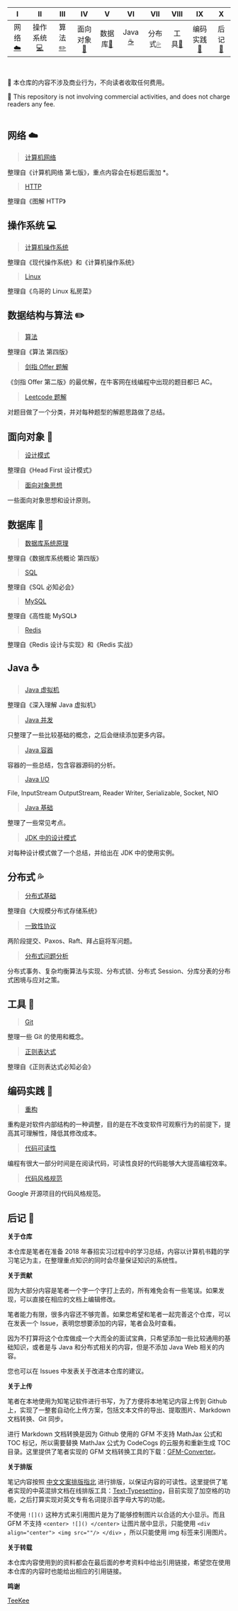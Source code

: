 <!-- ![](https://img.shields.io/badge/update-today-blue.svg) ![](https://img.shields.io/badge/gitbook-making-lightgrey.svg)</br> -->
| Ⅰ | Ⅱ | Ⅲ | Ⅳ | Ⅴ | Ⅵ | Ⅶ | Ⅷ | Ⅸ | Ⅹ |
| :--------: | :---------: | :---------: | :---------: | :---------: | :---------:| :---------: | :-------: | :-------:| :------:|
|网络[:cloud:](#网络-cloud) |操作系统[:computer:](#操作系统-computer)| 算法[:pencil2:](#数据结构与算法-pencil2)| 面向对象[:couple:](#面向对象-couple) |数据库[:floppy_disk:](#数据库-floppy_disk)| Java [:coffee:](#java-coffee)| 分布式[:sweat_drops:](#分布式-sweat_drops)| 工具[:hammer:](#工具-hammer)| 编码实践[:speak_no_evil:](#编码实践-speak_no_evil)| 后记[:memo:](#后记-memo) |
</br>

:loudspeaker: 本仓库的内容不涉及商业行为，不向读者收取任何费用。

:loudspeaker: This repository is not involving commercial activities, and does not charge readers any fee.
</br></br>

## 网络 :cloud:

> [计算机网络](https://github.com/luzhipeng-zte/Interview-Notebook/blob/master/notes/%E8%AE%A1%E7%AE%97%E6%9C%BA%E7%BD%91%E7%BB%9C.md)

整理自《计算机网络 第七版》，重点内容会在标题后面加 \*。

> [HTTP](https://github.com/luzhipeng-zte/Interview-Notebook/blob/master/notes/HTTP.md)

整理自《图解 HTTP》

## 操作系统 :computer:

> [计算机操作系统](https://github.com/luzhipeng-zte/Interview-Notebook/blob/master/notes/%E8%AE%A1%E7%AE%97%E6%9C%BA%E6%93%8D%E4%BD%9C%E7%B3%BB%E7%BB%9F.md)

整理自《现代操作系统》和《计算机操作系统》

> [Linux](https://github.com/luzhipeng-zte/Interview-Notebook/blob/master/notes/Linux.md)

整理自《鸟哥的 Linux 私房菜》

## 数据结构与算法 :pencil2:

> [算法](https://github.com/luzhipeng-zte/Interview-Notebook/blob/master/notes/算法.md)

整理自《算法 第四版》

> [剑指 Offer 题解](https://github.com/luzhipeng-zte/Interview-Notebook/blob/master/notes/剑指%20offer%20题解.md)

《剑指 Offer 第二版》的最优解，在牛客网在线编程中出现的题目都已 AC。

> [Leetcode 题解](https://github.com/luzhipeng-zte/Interview-Notebook/blob/master/notes/Leetcode%20题解.md)

对题目做了一个分类，并对每种题型的解题思路做了总结。

## 面向对象 :couple:

> [设计模式](https://github.com/luzhipeng-zte/Interview-Notebook/blob/master/notes/设计模式.md)

整理自《Head First 设计模式》

> [面向对象思想](https://github.com/luzhipeng-zte/Interview-Notebook/blob/master/notes/面向对象思想.md)

一些面向对象思想和设计原则。

## 数据库 :floppy_disk:

> [数据库系统原理](https://github.com/luzhipeng-zte/Interview-Notebook/blob/master/notes/数据库系统原理.md)

整理自《数据库系统概论 第四版》

> [SQL](https://github.com/luzhipeng-zte/Interview-Notebook/blob/master/notes/SQL.md)

整理自《SQL 必知必会》

> [MySQL](https://github.com/luzhipeng-zte/Interview-Notebook/blob/master/notes/MySQL.md)

整理自《高性能 MySQL》

> [Redis](https://github.com/luzhipeng-zte/Interview-Notebook/blob/master/notes/Redis.md)

整理自《Redis 设计与实现》和《Redis 实战》

## Java :coffee:

> [Java 虚拟机](https://github.com/luzhipeng-zte/Interview-Notebook/blob/master/notes/Java%20虚拟机.md)

整理自《深入理解 Java 虚拟机》

> [Java 并发](https://github.com/luzhipeng-zte/Interview-Notebook/blob/master/notes/Java%20并发.md)

只整理了一些比较基础的概念，之后会继续添加更多内容。

> [Java 容器](https://github.com/luzhipeng-zte/Interview-Notebook/blob/master/notes/Java%20容器.md)

容器的一些总结，包含容器源码的分析。

> [Java I/O](https://github.com/luzhipeng-zte/Interview-Notebook/blob/master/notes/Java%20IO.md)

File, InputStream OutputStream, Reader Writer, Serializable, Socket, NIO

> [Java 基础](https://github.com/luzhipeng-zte/Interview-Notebook/blob/master/notes/Java%20基础.md)

整理了一些常见考点。

> [JDK 中的设计模式](https://github.com/luzhipeng-zte/Interview-Notebook/blob/master/notes/JDK%20中的设计模式.md)

对每种设计模式做了一个总结，并给出在 JDK 中的使用实例。

## 分布式 :sweat_drops:

> [分布式基础](https://github.com/luzhipeng-zte/Interview-Notebook/blob/master/notes/分布式基础.md)

整理自《大规模分布式存储系统》

> [一致性协议](https://github.com/luzhipeng-zte/Interview-Notebook/blob/master/notes/一致性协议.md)

两阶段提交、Paxos、Raft、拜占庭将军问题。

> [分布式问题分析](https://github.com/luzhipeng-zte/Interview-Notebook/blob/master/notes/分布式问题分析.md)

分布式事务、复杂均衡算法与实现、分布式锁、分布式 Session、分库分表的分布式困境与应对之策。

## 工具 :hammer:

> [Git](https://github.com/luzhipeng-zte/Interview-Notebook/blob/master/notes/Git.md)

整理一些 Git 的使用和概念。

> [正则表达式](https://github.com/luzhipeng-zte/Interview-Notebook/blob/master/notes/正则表达式.md)

整理自《正则表达式必知必会》

## 编码实践 :speak_no_evil:

> [重构](https://github.com/luzhipeng-zte/Interview-Notebook/blob/master/notes/重构.md)

重构是对软件内部结构的一种调整，目的是在不改变软件可观察行为的前提下，提高其可理解性，降低其修改成本。

> [代码可读性](https://github.com/luzhipeng-zte/Interview-Notebook/blob/master/notes/代码可读性.md)

编程有很大一部分时间是在阅读代码，可读性良好的代码能够大大提高编程效率。

> [代码风格规范](https://github.com/luzhipeng-zte/Interview-Notebook/blob/master/notes/代码风格规范.md)

Google 开源项目的代码风格规范。

## 后记 :memo:

**关于仓库**

本仓库是笔者在准备 2018 年春招实习过程中的学习总结，内容以计算机书籍的学习笔记为主，在整理重点知识的同时会尽量保证知识的系统性。 

**关于贡献**

因为大部分内容是笔者一个字一个字打上去的，所有难免会有一些笔误。如果发现，可以直接在相应的文档上编辑修改。

笔者能力有限，很多内容还不够完善。如果您希望和笔者一起完善这个仓库，可以在发表一个 Issue，表明您想要添加的内容，笔者会及时查看。

因为不打算将这个仓库做成一个大而全的面试宝典，只希望添加一些比较通用的基础知识，或者是与 Java 和分布式相关的内容，但是不添加 Java Web 相关的内容。

您也可以在 Issues 中发表关于改进本仓库的建议。

**关于上传**

笔者在本地使用为知笔记软件进行书写，为了方便将本地笔记内容上传到 Github 上，实现了一整套自动化上传方案，包括文本文件的导出、提取图片、Markdown 文档转换、Git 同步。

进行 Markdown 文档转换是因为 Github 使用的 GFM 不支持 MathJax 公式和 TOC 标记，所以需要替换 MathJax 公式为 CodeCogs 的云服务和重新生成 TOC 目录。这里提供了笔者实现的 GFM 文档转换工具的下载：[GFM-Converter](https://github.com/CyC2018/GFM-Converter)。

**关于排版**

笔记内容按照 [中文文案排版指北](http://mazhuang.org/wiki/chinese-copywriting-guidelines/#%E4%B8%8D%E8%A6%81%E4%BD%BF%E7%94%A8%E4%B8%8D%E5%9C%B0%E9%81%93%E7%9A%84%E7%BC%A9%E5%86%99) 进行排版，以保证内容的可读性。这里提供了笔者实现的中英混排文档在线排版工具：[Text-Typesetting](https://github.com/CyC2018/Markdown-Typesetting)，目前实现了加空格的功能，之后打算实现对英文专有名词提示首字母大写的功能。

不使用 `![]()` 这种方式来引用图片是为了能够控制图片以合适的大小显示。而且 GFM 不支持 `<center> ![]() </center>` 让图片居中显示，只能使用 `<div align="center"> <img src=""/> </div>` ，所以只能使用 img 标签来引用图片。

**关于转载**

本仓库内容使用到的资料都会在最后面的参考资料中给出引用链接，希望您在使用本仓库的内容时也能给出相应的引用链接。

**鸣谢**

[TeeKee](https://github.com/linw7)


